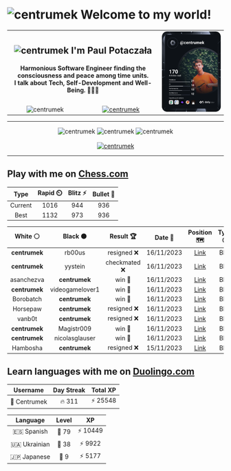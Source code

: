 <h1>
  <img
    src="https://emojis.slackmojis.com/emojis/images/1531849430/4246/blob-sunglasses.gif"
    width="30"
    alt="centrumek"
  />
  Welcome to my world!
</h1>

<table>
  <tbody>
    <tr>
      <td align="center" width="70%" colspan="2">
        <h2>
          <img
            src="https://raw.githubusercontent.com/MartinHeinz/MartinHeinz/master/wave.gif"
            width="30px"
            alt="centrumek"
          />
          I'm Paul Potaczała
        </h2>
        <h4>
          Harmonious Software Engineer finding the consciousness and peace among time units.
          <br/>
          I talk about Tech, Self-Development and Well-Being. 🌿🧘🚀
        </h4>
      </td>
      <td width="30%" rowspan="2">
        <a href="https://app.daily.dev/centrumek">
          <img
            src="./devcard.svg"
            alt="centrumek"
          />
        </a>
      </td>
    </tr>
    <tr align="center">
      <td>
        <img
          src="https://komarev.com/ghpvc/?username=centrumek&label=visitors&color=0e75b6&style=flat"
          alt="centrumek"
        >
      </td>
      <td>
        <a href="https://stackoverflow.com/users/14496012/centrumek">
          <img
            src="https://stackoverflow.com/users/flair/14496012.png?theme=dark"
            alt="centrumek"
          >
        </a>
      </td>
    </tr>
  </tbody>
</table>

---
<div align="center">
  <img 
    src="https://github-readme-stats.vercel.app/api?username=centrumek&show_icons=true&count_private=true&theme=dark&hide_border=true&hide=issues,contribs&bg_color=00000000"
    alt="centrumek"
  />
  <img
    src="https://github-readme-stats.vercel.app/api/top-langs/?username=centrumek&layout=compact&hide_border=true&theme=dark&bg_color=00000000&langs_count=6&exclude_repo=air-statistic-app"
    alt="centrumek"
  />
  <img 
    src="https://github-readme-streak-stats.herokuapp.com?user=centrumek&theme=dark&hide_border=true&background=FFFFFF00"
    alt="centrumek"
  />
  <br/>
  <br/>
  <a href="https://www.buymeacoffee.com/centrumek">
    <img
      src="https://cdn.buymeacoffee.com/buttons/v2/default-orange.png"
      height="50"
      width="210"
      alt="centrumek"
    />
  </a>
</div>

---

## Play with me on [Chess.com](https://www.chess.com/member/centrumek)

<div align="center">
<!--START_SECTION:chessStats-->
<!-- Automatically generated with https://github.com/Balastrong/chess-stats-action -->

| Type | Rapid ⏲️ | Blitz ⚡ | Bullet 🔫 |
|:---:|:---:|:---:|:---:|
| Current | 1016 | 944 | 936 |
| Best | 1132 | 973 | 936 |

| White ⚪ | Black ⚫ | Result 🏆 | Date 📅 | Position 🗺️ | Type 🕕 |
|:---:|:---:|:---:|:---:|:---:|:---:|
| **centrumek** | rb00us | resigned ❌ | 16/11/2023 | <a href="http://www.ee.unb.ca/cgi-bin/tervo/fen.pl?select=7r/2pr2pp/4p1k1/1p1bP3/1B6/2P3P1/1KP2R1P/3n4 w - -">Link</a> | Blitz |
| **centrumek** | yystein | checkmated ❌ | 16/11/2023 | <a href="http://www.ee.unb.ca/cgi-bin/tervo/fen.pl?select=2k5/ppp3pp/4p3/1P4r1/1PPP4/3pP2r/1B6/R6K w - -">Link</a> | Blitz |
| asanchezva | **centrumek** | win 🥇 | 16/11/2023 | <a href="http://www.ee.unb.ca/cgi-bin/tervo/fen.pl?select=8/3r2pk/7p/5R2/7P/6bK/8/8 w - -">Link</a> | Blitz |
| **centrumek** | videogamelover1 | win 🥇 | 16/11/2023 | <a href="http://www.ee.unb.ca/cgi-bin/tervo/fen.pl?select=8/6pp/R5p1/2p1k3/6K1/3r4/6n1/8 b - -">Link</a> | Blitz |
| Borobatch | **centrumek** | win 🥇 | 16/11/2023 | <a href="http://www.ee.unb.ca/cgi-bin/tervo/fen.pl?select=1k4r1/pp2r3/7b/8/3R3p/7Q/P4PPP/2q3K1 w - -">Link</a> | Blitz |
| Horsepaw | **centrumek** | resigned ❌ | 16/11/2023 | <a href="http://www.ee.unb.ca/cgi-bin/tervo/fen.pl?select=8/8/3p3k/6p1/8/7Q/PPP2P1P/6K1 b - -">Link</a> | Blitz |
| vanb0t | **centrumek** | resigned ❌ | 16/11/2023 | <a href="http://www.ee.unb.ca/cgi-bin/tervo/fen.pl?select=3Q4/pp4k1/2p5/2Pp4/4r3/1P1KP2P/P5P1/3R4 b - -">Link</a> | Blitz |
| **centrumek** | Magistr009 | win 🥇 | 16/11/2023 | <a href="http://www.ee.unb.ca/cgi-bin/tervo/fen.pl?select=7k/1p2R3/p1p4p/6pP/1Q1P2r1/5K2/P1P5/R7 b - -">Link</a> | Blitz |
| **centrumek** | nicolasglauser | win 🥇 | 16/11/2023 | <a href="http://www.ee.unb.ca/cgi-bin/tervo/fen.pl?select=5r2/R7/4pk1R/5p2/2p2P2/6PK/p2r3P/8 b - -">Link</a> | Blitz |
| Hambosha | **centrumek** | resigned ❌ | 15/11/2023 | <a href="http://www.ee.unb.ca/cgi-bin/tervo/fen.pl?select=8/6KP/1pB5/1P6/P3R1Pr/3k4/8/8 b - -">Link</a> | Blitz |

<!--END_SECTION:chessStats-->
</div>

## Learn languages with me on [Duolingo.com](https://www.duolingo.com/profile/Centrumek)

<div align="center">
<!--START_SECTION:duolingoStats-->
<!-- Automatically generated with https://github.com/centrumek/duolingo-readme-stats-->

| Username | Day Streak | Total XP |
|:---:|:---:|:---:|
| 👤 Centrumek | 🔥 311 | ⚡ 25548 |

| Language | Level | XP |
|:---:|:---:|:---:|
| 🇪🇸 Spanish | 👑 79 | ⚡ 10449 |
| 🇺🇦 Ukrainian | 👑 38 | ⚡ 9922 |
| 🇯🇵 Japanese | 👑 9 | ⚡ 5177 |

<!--END_SECTION:duolingoStats-->
</div>
<!--
**centrumek/centrumek** is a ✨ _special_ ✨ repository because its `README.md` (this file) appears on your GitHub profile.

Here are some ideas to get you started:

- 🔭 I’m currently working on ...
- 🌱 I’m currently learning ...
- 👯 I’m looking to collaborate on ...
- 🤔 I’m looking for help with ...
- 💬 Ask me about ...
- 📫 How to reach me: ...
- 😄 Pronouns: ...
- ⚡ Fun fact: ...
-->
